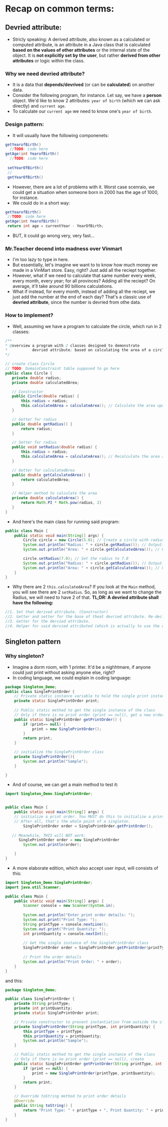 # Recap on common terms:
## Devried attribute:
- Stricly speaking: A derived attribute, also known as a calculated or computed attribute, is an attribute in a Java class that is calculated **based on the values of other attributes** or the internal state of the object. It is **not explicitly set by the user**, but rather **derived from other attributes** or logic within the class.

### Why we need devried attribute?
- It is a data that **depends/devrived** (or can be **calculated**) on another data. 
- Consider the following program, for instance. Let say, we have a **person** object. We'd like to know 2 attributes: `year of birth` (which we can ask directly) and `current age`.
- To calculate our `current age` we need to know one's `year of birth`. 

### Design pattern:
- It will usually have the following componenets:
```java
getYearofBirth()
  //TODO: code here
getAge(int YearofBirth()
  //TODO: code here
 
 setYearOfBirth()
 //
 getYearOfBirth()
 ```
 - However, there are a lot of problems with it. Worst case scenraio, we could get a situation when someone born in 2000 has the age of 1000, for instance. 
 - We could do in a short way:
 ```java
 getYearofBirth()
  //TODO: code here
getAge(int YearofBirth()
  return int age = currentYear - YearOfBirth;
 ```
 - BUT, it could go wrong very, very fast...
 ### Mr.Teacher decend into madness over Vinmart
 - I'm too lazy to type in here.
 - But essentially, let's imagine we want to to know how much money we made in a VinMart store. Easy, right? Just add all the reciept together.
 - However, what if we need to calculate that same number every week, every month, every year; for all provinces? Adding all the reciept? On average, it'll take around 90 billions calculations. 
 - What if instead, for every month, instead of adding all the reciept, we just add the number at the end of each day? That's a classic use of **devried attribute**, since the number is devried from othe data. 
 
 ### How to implement?
 - Well, assuming we have a program to calculate the circle, which run in 2 classes:
 ```java
 /**
 * @overview a program with 2 classes designed to demonstrate
 *           devried attribute; based on calculating the area of a circle given the radius
 */
 
 // create class Circle
 // TODO: DomainConstraint table supposed to go here
 public class Circle {
    private double radius;
    private double calculatedArea;

    // Constructor
    public Circle(double radius) {
        this.radius = radius;
        this.calculatedArea = calculateArea(); // Calculate the area upon object creation
    }

    // Getter for radius
    public double getRadius() {
        return radius;
    }

    // Setter for radius
    public void setRadius(double radius) {
        this.radius = radius;
        this.calculatedArea = calculateArea(); // Recalculate the area after setting radius
    }

    // Getter for calculatedArea
    public double getCalculatedArea() {
        return calculatedArea;
    }

    // Helper method to calculate the area
    private double calculateArea() {
        return Math.PI * Math.pow(radius, 2)
    }
}
```
- And here's the main class for running said program:
```java
public class Main {
    public static void main(String[] args) {
        Circle circle = new Circle(5.0); // Create a circle with radius 5.0
        System.out.println("Radius: " + circle.getRadius()); // Output: Radius: 5.0
        System.out.println("Area: " + circle.getCalculatedArea()); // Output: Area: 78.53981633974483

        circle.setRadius(7.0); // Set the radius to 7.0
        System.out.println("Radius: " + circle.getRadius()); // Output: Radius: 7.0
        System.out.println("Area: " + circle.getCalculatedArea()); // Output: Area: 153.93804002589985
    }
}
```
- Why there are 2 `this.calculatedArea`? If you look at the `Main` method, you will see there are 2 `setRadius`. So, as long as we want to change the Radius, we will need to have 2 of that.
**TL;DR: A devried attribute shall have the following:**
```java
//1. Set that derived attribute. (Constructor)
//2. Getter and setter for the base of theat devried attribute. Re-declared the dervied attribute in the setter.
//3. Getter for the dervied attribute.
//4. Helper for said dervied attributed (which is actually to use the derived attribute)
```

## Singleton pattern
### Why singleton?
- Imagine a dorm room, with 1 printer. It'd be a nighhtmare, if anyone could just print without asking anyone else, right?
- In coding language, we could explain in coding language:
```java
package Singleton_Demo;
public class SinglePrintOrder {
    // Private static instance variable to hold the single print instance
    private static SinglePrintOrder print;
    
    // Public static method to get the single instance of the class
    // Only if there is no print order (print == null), get a new order, named "getPrintOrder"
    public static SinglePrintOrder getPrintOrder() {
        if (print== null) {
            print = new SinglePrintOrder();
        }
        return print;
    }

    // initialize the SinglePrintOrder class
    private SinglePrintOrder(){
        System.out.println("Sample");
    }

}
```
- And of course, we can get a main method to test it:
```java
import Singleton_Demo.SinglePrintOrder;


public class Main {
    public static void main(String[] args) {
    // initialize a print order. You MUST do this to initialize a print order.
    // After all, that's the whole point of a singleton.
        SinglePrintOrder order = SinglePrintOrder.getPrintOrder();
        
   // Meanwhile, THIS will NOT work:
      SinglePrintOrder order = new SinglePrintOrder
        System.out.println(order);

    }
}

```
- A more elaborate edition, which also accept user input, will consists of this:
```java
import Singleton_Demo.SinglePrintOrder;
import java.util.Scanner;

public class Main {
    public static void main(String[] args) {
        Scanner console = new Scanner(System.in);
        
        System.out.println("Enter print order details: ");
        System.out.print("Print Type: ");
        String printType = console.nextLine();
        System.out.print("Print Quantity: ");
        int printQuantity = console.nextInt();
        
        // Get the single instance of the SinglePrintOrder class
        SinglePrintOrder order = SinglePrintOrder.getPrintOrder(printType, printQuantity);
        
        // Print the order details
        System.out.println("Print Order: " + order);
    }
}
```
and this:
```java
package Singleton_Demo;

public class SinglePrintOrder {
    private String printType;
    private int printQuantity;
    private static SinglePrintOrder print;

    // Private constructor to prevent instantiation from outside the class
    private SinglePrintOrder(String printType, int printQuantity) {
        this.printType = printType;
        this.printQuantity = printQuantity;
        System.out.println("Sample");
    }

    // Public static method to get the single instance of the class
    // Only if there is no print order (print == null), create
    public static SinglePrintOrder getPrintOrder(String printType, int printQuantity) {
        if (print == null) {
            print = new SinglePrintOrder(printType, printQuantity);
        }
        return print;
    }

    // Override toString method to print order details
    @Override
    public String toString() {
        return "Print Type: " + printType + ", Print Quantity: " + printQuantity;
    }
}
```
